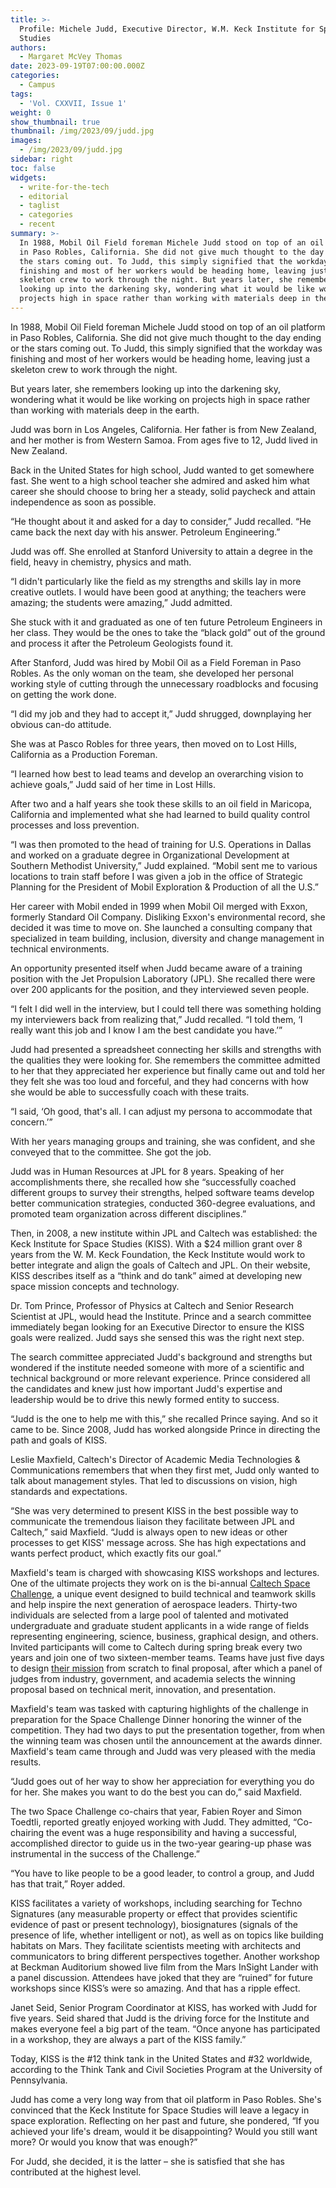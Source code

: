 ```yaml
---
title: >-
  Profile: Michele Judd, Executive Director, W.M. Keck Institute for Space
  Studies
authors:
  - Margaret McVey Thomas
date: 2023-09-19T07:00:00.000Z
categories:
  - Campus
tags:
  - 'Vol. CXXVII, Issue 1'
weight: 0
show_thumbnail: true
thumbnail: /img/2023/09/judd.jpg
images:
  - /img/2023/09/judd.jpg
sidebar: right
toc: false
widgets:
  - write-for-the-tech
  - editorial
  - taglist
  - categories
  - recent
summary: >-
  In 1988, Mobil Oil Field foreman Michele Judd stood on top of an oil platform
  in Paso Robles, California. She did not give much thought to the day ending or
  the stars coming out. To Judd, this simply signified that the workday was
  finishing and most of her workers would be heading home, leaving just a
  skeleton crew to work through the night. But years later, she remembers
  looking up into the darkening sky, wondering what it would be like working on
  projects high in space rather than working with materials deep in the earth.
---
```


In 1988, Mobil Oil Field foreman Michele Judd stood on top of an oil platform in Paso Robles, California. She did not give much thought to the day ending or the stars coming out. To Judd, this simply signified that the workday was finishing and most of her workers would be heading home, leaving just a skeleton crew to work through the night.

But years later, she remembers looking up into the darkening sky, wondering what it would be like working on projects high in space rather than working with materials deep in the earth.

Judd was born in Los Angeles, California. Her father is from New Zealand, and her mother is from Western Samoa. From ages five to 12, Judd lived in New Zealand.

Back in the United States for high school, Judd wanted to get somewhere fast. She went to a high school teacher she admired and asked him what career she should choose to bring her a steady, solid paycheck and attain independence as soon as possible. 

“He thought about it and asked for a day to consider,” Judd recalled. “He came back the next day with his answer. Petroleum Engineering.” 

Judd was off. She enrolled at Stanford University to attain a degree in the field, heavy in chemistry, physics and math.

“I didn't particularly like the field as my strengths and skills lay in more creative outlets. I would have been good at anything; the teachers were amazing; the students were amazing,” Judd admitted.

She stuck with it and graduated as one of ten future Petroleum Engineers in her class. They would be the ones to take the “black gold” out of the ground and process it after the Petroleum Geologists found it.

After Stanford, Judd was hired by Mobil Oil as a Field Foreman in Paso Robles. As the only woman on the team, she developed her personal working style of cutting through the unnecessary roadblocks and focusing on getting the work done. 

“I did my job and they had to accept it,” Judd shrugged, downplaying her obvious can-do attitude.

She was at Pasco Robles for three years, then moved on to Lost Hills, California as a Production Foreman.

“I learned how best to lead teams and develop an overarching vision to achieve goals,” Judd said of her time in Lost Hills. 

After two and a half years she took these skills to an oil field in Maricopa, California and implemented what she had learned to build quality control processes and loss prevention.

“I was then promoted to the head of training for U.S. Operations in Dallas and worked on a graduate degree in Organizational Development at Southern Methodist University,” Judd explained. “Mobil sent me to various locations to train staff before I was given a job in the office of Strategic Planning for the President of Mobil Exploration & Production of all the U.S.” 

Her career with Mobil ended in 1999 when Mobil Oil merged with Exxon, formerly Standard Oil Company. Disliking Exxon's environmental record, she decided it was time to move on. She launched a consulting company that specialized in team building, inclusion, diversity and change management in technical environments.

An opportunity presented itself when Judd became aware of a training position with the Jet Propulsion Laboratory (JPL). She recalled there were over 200 applicants for the position, and they interviewed seven people. 

“I felt I did well in the interview, but I could tell there was something holding my interviewers back from realizing that,” Judd recalled. “I told them, ‘I really want this job and I know I am the best candidate you have.’”

Judd had presented a spreadsheet connecting her skills and strengths with the qualities they were looking for. She remembers the committee admitted to her that they appreciated her experience but finally came out and told her they felt she was too loud and forceful, and they had concerns with how she would be able to successfully coach with these traits. 

“I said, ‘Oh good, that's all. I can adjust my persona to accommodate that concern.’” 

With her years managing groups and training, she was confident, and she conveyed that to the committee. She got the job.

Judd was in Human Resources at JPL for 8 years. Speaking of her accomplishments there, she recalled how she “successfully coached different groups to survey their strengths, helped software teams develop better communication strategies, conducted 360-degree evaluations, and promoted team organization across different disciplines.”

Then, in 2008, a new institute within JPL and Caltech was established: the Keck Institute for Space Studies (KISS). With a $24 million grant over 8 years from the W. M. Keck Foundation, the Keck Institute would work to better integrate and align the goals of Caltech and JPL. On their website, KISS describes itself as a “think and do tank” aimed at developing new space mission concepts and technology.

Dr. Tom Prince, Professor of Physics at Caltech and Senior Research Scientist at JPL, would head the Institute. Prince and a search committee immediately began looking for an Executive Director to ensure the KISS goals were realized. Judd says she sensed this was the right next step.

The search committee appreciated Judd's background and strengths but wondered if the institute needed someone with more of a scientific and technical background or more relevant experience. Prince considered all the candidates and knew just how important Judd's expertise and leadership would be to drive this newly formed entity to success. 

“Judd is the one to help me with this,” she recalled Prince saying. And so it came to be. Since 2008, Judd has worked alongside Prince in directing the path and goals of KISS.

Leslie Maxfield, Caltech's Director of Academic Media Technologies & Communications remembers that when they first met, Judd only wanted to talk about management styles. That led to discussions on vision, high standards and expectations. 

“She was very determined to present KISS in the best possible way to communicate the tremendous liaison they facilitate between JPL and Caltech,” said Maxfield. “Judd is always open to new ideas or other processes to get KISS' message across. She has high expectations and wants perfect product, which exactly fits our goal.”

Maxfield's team is charged with showcasing KISS workshops and lectures. One of the ultimate projects they work on is the bi-annual [Caltech Space Challenge](https://www.caltech.edu/about/news/caltech-space-challenge-2019), a unique event designed to build technical and teamwork skills and help inspire the next generation of aerospace leaders. Thirty-two individuals are selected from a large pool of talented and motivated undergraduate and graduate student applicants in a wide range of fields representing engineering, science, business, graphical design, and others. Invited participants will come to Caltech during spring break every two years and join one of two sixteen-member teams. Teams have just five days to design [their mission](http://www.pasadenanow.com/main/caltechs-space-challenge-brings-brightest-young-minds-together-to-plan-the-mission-to-saturns-most-habitable-moon/#.XMixKqR7nIV) from scratch to final proposal, after which a panel of judges from industry, government, and academia selects the winning proposal based on technical merit, innovation, and presentation.

Maxfield's team was tasked with capturing highlights of the challenge in preparation for the Space Challenge Dinner honoring the winner of the competition. They had two days to put the presentation together, from when the winning team was chosen until the announcement at the awards dinner. Maxfield's team came through and Judd was very pleased with the media results. 

“Judd goes out of her way to show her appreciation for everything you do for her. She makes you want to do the best you can do,” said Maxfield.

The two Space Challenge co-chairs that year, Fabien Royer and Simon Toedtli, reported greatly enjoyed working with Judd. They admitted, “Co-chairing the event was a huge responsibility and having a successful, accomplished director to guide us in the two-year gearing-up phase was instrumental in the success of the Challenge.”

“You have to like people to be a good leader, to control a group, and Judd has that trait,” Royer added.

KISS facilitates a variety of workshops, including searching for Techno Signatures (any measurable property or effect that provides scientific evidence of past or present technology), biosignatures (signals of the presence of life, whether intelligent or not), as well as on topics like building habitats on Mars. They facilitate scientists meeting with architects and communicators to bring different perspectives together. Another workshop at Beckman Auditorium showed live film from the Mars InSight Lander with a panel discussion. Attendees have joked that they are “ruined” for future workshops since KISS’s were so amazing. And that has a ripple effect. 

Janet Seid, Senior Program Coordinator at KISS, has worked with Judd for five years. Seid shared that Judd is the driving force for the Institute and makes everyone feel a big part of the team. “Once anyone has participated in a workshop, they are always a part of the KISS family.”

Today, KISS is the #12 think tank in the United States and #32 worldwide, according to the Think Tank and Civil Societies Program at the University of Pennsylvania. 

Judd has come a very long way from that oil platform in Paso Robles. She's convinced that the Keck Institute for Space Studies will leave a legacy in space exploration. Reflecting on her past and future, she pondered, “If you achieved your life's dream, would it be disappointing? Would you still want more? Or would you know that was enough?”

For Judd, she decided, it is the latter – she is satisfied that she has contributed at the highest level.
